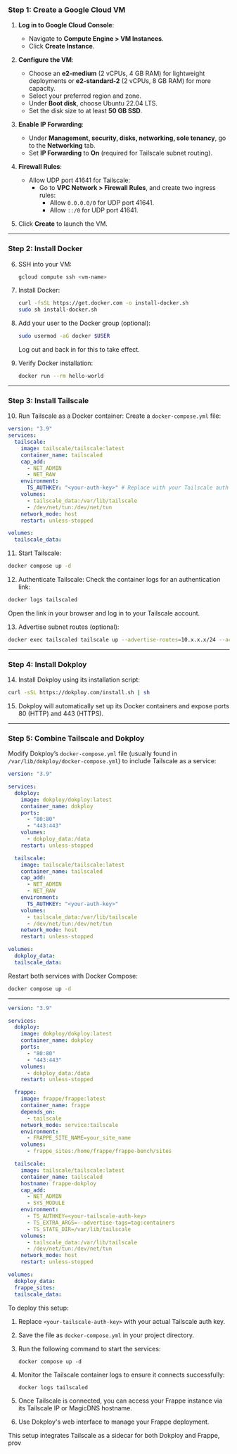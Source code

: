 
### **Step 1: Create a Google Cloud VM**
1. **Log in to Google Cloud Console**:
   - Navigate to **Compute Engine > VM Instances**.
   - Click **Create Instance**.

2. **Configure the VM**:
   - Choose an **e2-medium** (2 vCPUs, 4 GB RAM) for lightweight deployments or **e2-standard-2** (2 vCPUs, 8 GB RAM) for more capacity.
   - Select your preferred region and zone.
   - Under **Boot disk**, choose Ubuntu 22.04 LTS.
   - Set the disk size to at least **50 GB SSD**.

3. **Enable IP Forwarding**:
   - Under **Management, security, disks, networking, sole tenancy**, go to the **Networking** tab.
   - Set **IP Forwarding** to **On** (required for Tailscale subnet routing).

4. **Firewall Rules**:
   - Allow UDP port 41641 for Tailscale:
     - Go to **VPC Network > Firewall Rules**, and create two ingress rules:
       - Allow `0.0.0.0/0` for UDP port 41641.
       - Allow `::/0` for UDP port 41641.

5. Click **Create** to launch the VM.

---

### **Step 2: Install Docker**
6. SSH into your VM:
   ```bash
   gcloud compute ssh <vm-name>
   ```

7. Install Docker:
   ```bash
   curl -fsSL https://get.docker.com -o install-docker.sh
   sudo sh install-docker.sh
   ```

8. Add your user to the Docker group (optional):
   ```bash
   sudo usermod -aG docker $USER
   ```
   Log out and back in for this to take effect.

9. Verify Docker installation:
   ```bash
   docker run --rm hello-world
   ```

---

### **Step 3: Install Tailscale**
10. Run Tailscale as a Docker container:
   Create a `docker-compose.yml` file:
   ```yaml
   version: "3.9"
   services:
     tailscale:
       image: tailscale/tailscale:latest
       container_name: tailscaled
       cap_add:
         - NET_ADMIN
         - NET_RAW
       environment:
         TS_AUTHKEY: "<your-auth-key>" # Replace with your Tailscale auth key
       volumes:
         - tailscale_data:/var/lib/tailscale
         - /dev/net/tun:/dev/net/tun
       network_mode: host
       restart: unless-stopped

   volumes:
     tailscale_data:
   ```

11. Start Tailscale:
   ```bash
   docker compose up -d
   ```

12. Authenticate Tailscale:
   Check the container logs for an authentication link:
   ```bash
   docker logs tailscaled
   ```
   Open the link in your browser and log in to your Tailscale account.

13. Advertise subnet routes (optional):
   ```bash
   docker exec tailscaled tailscale up --advertise-routes=10.x.x.x/24 --accept-dns=false
   ```

---

### **Step 4: Install Dokploy**
14. Install Dokploy using its installation script:
   ```bash
   curl -sSL https://dokploy.com/install.sh | sh
   ```

15. Dokploy will automatically set up its Docker containers and expose ports 80 (HTTP) and 443 (HTTPS).

---

### **Step 5: Combine Tailscale and Dokploy**
Modify Dokploy’s `docker-compose.yml` file (usually found in `/var/lib/dokploy/docker-compose.yml`) to include Tailscale as a service:

```yaml
version: "3.9"

services:
  dokploy:
    image: dokploy/dokploy:latest
    container_name: dokploy
    ports:
      - "80:80"
      - "443:443"
    volumes:
      - dokploy_data:/data
    restart: unless-stopped

  tailscale:
    image: tailscale/tailscale:latest
    container_name: tailscaled
    cap_add:
      - NET_ADMIN
      - NET_RAW
    environment:
      TS_AUTHKEY: "<your-auth-key>"
    volumes:
      - tailscale_data:/var/lib/tailscale
      - /dev/net/tun:/dev/net/tun
    network_mode: host
    restart: unless-stopped

volumes:
  dokploy_data:
  tailscale_data:
```

Restart both services with Docker Compose:
```bash
docker compose up -d
```

---

```yaml
version: "3.9"

services:
  dokploy:
    image: dokploy/dokploy:latest
    container_name: dokploy
    ports:
      - "80:80"
      - "443:443"
    volumes:
      - dokploy_data:/data
    restart: unless-stopped

  frappe:
    image: frappe/frappe:latest
    container_name: frappe
    depends_on:
      - tailscale
    network_mode: service:tailscale
    environment:
      - FRAPPE_SITE_NAME=your_site_name
    volumes:
      - frappe_sites:/home/frappe/frappe-bench/sites

  tailscale:
    image: tailscale/tailscale:latest
    container_name: tailscaled
    hostname: frappe-dokploy
    cap_add:
      - NET_ADMIN
      - SYS_MODULE
    environment:
      - TS_AUTHKEY=<your-tailscale-auth-key>
      - TS_EXTRA_ARGS=--advertise-tags=tag:containers
      - TS_STATE_DIR=/var/lib/tailscale
    volumes:
      - tailscale_data:/var/lib/tailscale
      - /dev/net/tun:/dev/net/tun
    network_mode: host
    restart: unless-stopped

volumes:
  dokploy_data:
  frappe_sites:
  tailscale_data:
```

To deploy this setup:

1. Replace `<your-tailscale-auth-key>` with your actual Tailscale auth key.

2. Save the file as `docker-compose.yml` in your project directory.

3. Run the following command to start the services:
   ```
   docker compose up -d
   ```

4. Monitor the Tailscale container logs to ensure it connects successfully:
   ```
   docker logs tailscaled
   ```

5. Once Tailscale is connected, you can access your Frappe instance via its Tailscale IP or MagicDNS hostname.

6. Use Dokploy's web interface to manage your Frappe deployment.

This setup integrates Tailscale as a sidecar for both Dokploy and Frappe, prov
